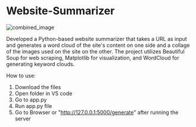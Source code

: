 # Website-Summarizer
![combined_image](https://github.com/user-attachments/assets/7a555220-7b13-4323-8fa0-c5c00608ed79)

Developed a Python-based website summarizer that takes a URL as input and generates a word cloud of the site's content on one side and a collage of the images used on the site on the other. The project utilizes Beautiful Soup for web scraping, Matplotlib for visualization, and WordCloud for generating keyword clouds.

How to use:

1. Download the files
2. Open folder in VS code
3. Go to app.py
4. Run app.py file
5. Go to Browser or "http://127.0.0.1:5000/generate" after running the server 
